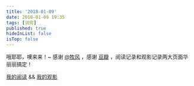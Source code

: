 ```yaml
---
title: '2018-01-09'
date: 2018-01-09 19:35
tags: [词穷]
published: true
hideInList: false
isTop: false
---
```


哦耶耶，噢来来！~ 感谢 [@牧风](https://mufeng.me/) ，感谢 [豆瓣](https://www.douban.com/) ，阅读记录和观影记录两大页面华丽丽搞定！

[我的阅读](https://immmmm.com/book)  && [我的观影](https://immmmm.com/movie)
